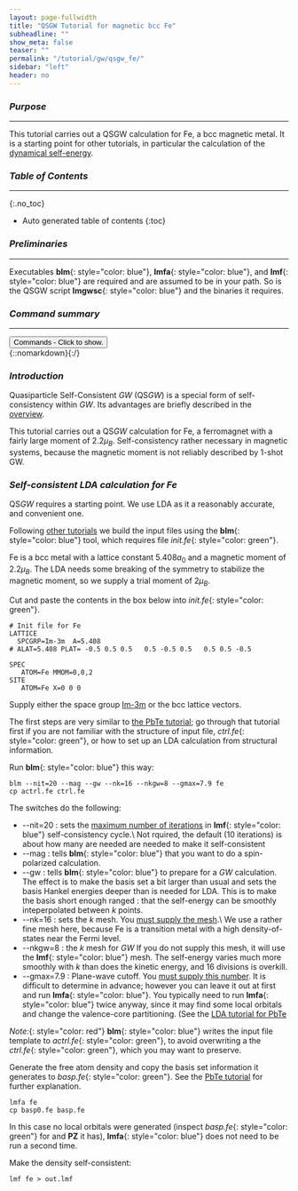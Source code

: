 ```yaml
---
layout: page-fullwidth
title: "QSGW Tutorial for magnetic bcc Fe"
subheadline: ""
show_meta: false
teaser: ""
permalink: "/tutorial/gw/qsgw_fe/"
sidebar: "left"
header: no
---
```


### _Purpose_
_____________________________________________________________

This tutorial carries out a QSGW calculation for Fe, a bcc magnetic metal.
It is a starting point for other tutorials, in particular the calculation of the
[dynamical self-energy](/tutorial/gw/gw_self_energy/).


### _Table of Contents_
_____________________________________________________________

{:.no_toc}
*  Auto generated table of contents
{:toc}


### _Preliminaries_
_____________________________________________________________


Executables **blm**{: style="color: blue"}, **lmfa**{: style="color: blue"}, and **lmf**{: style="color: blue"} are required and are assumed to be in your path.
So is the QSGW script **lmgwsc**{: style="color: blue"} and the binaries it requires.

### _Command summary_
________________________________________________________________________________________________
<div onclick="elm = document.getElementById('foobar'); if(elm.style.display == 'none') elm.style.display = 'block'; else elm.style.display = 'none';"><button type="button" class="button tiny radius">Commands - Click to show.</button></div>
{::nomarkdown}<div style="display:none;margin:0px 25px 0px 25px;"id="foobar">{:/}

LDA self-consistency (starting from  _init.fe_{: style="color: green"})

~~~
blm --nit=20 --nk=16 --gmax=7.9 --mag --nkgw=8 --gw fe
cp actrl.fe ctrl.fe
lmfa fe
cp basp0.fe basp.fe
lmf fe > out.lmf
~~~

QSGW self-consistency (starting from the self-consistent LDA)

~~~
lmfgwd --jobgw=-1 ctrl.fe
lmgwsc --mpi=6,6 --wt --code2 --sym --metal --tol=1e-5 --getsigp fe > out.lmgwsc
~~~

{::nomarkdown}</div>{:/}


### _Introduction_

Quasiparticle Self-Consistent _GW_ (QS<i>GW</i>) is a special form of self-consistency within _GW_.  Its advantages are briefly described in the [overview](/docs/code/gwoverview/).

This tutorial carries out a QS<i>GW</i> calculation for Fe, a ferromagnet with a fairly large moment of 2.2<i>&mu;<sub>B</sub></i>.
Self-consistency rather necessary in magnetic systems, because the magnetic moment is not reliably described by 1-shot GW.

### _Self-consistent LDA calculation for Fe_

QS<i>GW</i> requires a starting point.  We use LDA as it a reasonably
accurate, and convenient one.

Following [other tutorials](/tutorial/lmf/lmf_pbte_tutorial/) we build
the input files using the **blm**{: style="color: blue"} tool, which
requires file _init.fe_{: style="color: green"}.

Fe is a bcc metal with a lattice constant 5.408<i>a</i><sub>0</sub>
and a magnetic moment of 2.2<i>&mu;<sub>B</sub></i>.
The LDA needs some breaking of the symmetry to stabilize the magnetic moment, so we supply
a trial moment of 2<i>&mu;<sub>B</sub></i>.

Cut and paste the contents in the box below into _init.fe_{: style="color: green"}.

~~~
# Init file for Fe
LATTICE
  SPCGRP=Im-3m  A=5.408
# ALAT=5.408 PLAT= -0.5 0.5 0.5   0.5 -0.5 0.5   0.5 0.5 -0.5

SPEC
   ATOM=Fe MMOM=0,0,2
SITE
   ATOM=Fe X=0 0 0
~~~

Supply either the space group [Im-3m](http://www.periodictable.com/Properties/A/SpaceGroupName.html)
or the bcc lattice vectors.

The first steps are very similar to [the PbTe tutorial](/tutorial/lmf/lmf_pbte_tutorial/);
go through that tutorial first if you are not familiar with
the structure of input file, _ctrl.fe_{: style="color: green"},
or how to set up an LDA calculation from structural information.

Run **blm**{: style="color: blue"} this way:

~~~
blm --nit=20 --mag --gw --nk=16 --nkgw=8 --gmax=7.9 fe
cp actrl.fe ctrl.fe
~~~

The switches do the following:

+ --nit=20     : sets the [maximum number of iterations](/docs/input/inputfile/#iter) in **lmf**{: style="color: blue"} self-consistency cycle.\\
                 Not rquired, the default (10 iterations) is about how many are needed are needed to make it self-consistent
+ --mag        : tells **blm**{: style="color: blue"} that you want to do a spin-polarized calculation.
+ --gw         : tells **blm**{: style="color: blue"} to prepare for a _GW_ calculation.  The effect is to make the basis set a bit larger
                 than usual and sets the basis Hankel energies deeper than is needed for LDA.  This is to make the basis short enough ranged
			   : that the self-energy can be smoothly inteperpolated between _k_ points.
+ --nk=16      : sets the _k_ mesh.  You [must supply the mesh](/tutorial/lmf/lmf_pbte_tutorial/#self-consistency).\\
                 We use a rather fine mesh here, because Fe is a transition metal with a high density-of-states near the Fermi level.
+ --nkgw=8     : the _k_ mesh for _GW_  If you do not supply this mesh, it will use the **lmf**{: style="color: blue"} mesh.
               	 The self-energy varies much more smoothly with _k_ than does the kinetic energy, and 16 divisions is overkill.
+ --gmax=7.9   : Plane-wave cutoff. You [must supply this number](/tutorial/lmf/lmf_pbte_tutorial/#self-consistency).
                 It is difficult to determine in advance; however you can leave it out at first and run **lmfa**{: style="color: blue"}.
               	 You typically need to run **lmfa**{: style="color: blue"} twice anyway, since it may find some local orbitals and
                 change the valence-core partitioning.  (See the [LDA tutorial for PbTe](/tutorial/lmf/lmf_pbte_tutorial/#self-consistency.)

_Note:_{: style="color: red"} **blm**{: style="color: blue"} writes the input file template to _actrl.fe_{: style="color: green"},
to avoid overwriting a the _ctrl.fe_{: style="color: green"}, which you may want to preserve.

Generate the free atom density and copy the basis set information it generates to 
_basp.fe_{: style="color: green"}.  See the [PbTe tutorial](/tutorial/lmf/lmf_pbte_tutorial/#initial-setup)
for further explanation.

~~~
lmfa fe
cp basp0.fe basp.fe
~~~

In this case no local orbitals were generated (inspect _basp.fe_{: style="color: green"} for and **PZ** it has),
**lmfa**{: style="color: blue"} does not need to be run a second time.

Make the density self-consistent:

~~~
lmf fe > out.lmf
~~~

